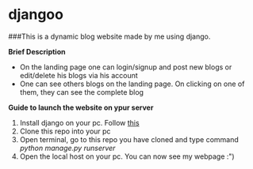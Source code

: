 # djangoo

###This is a dynamic blog website made by me using django.

**Brief Description**
- On the landing page one can login/signup and post new blogs or edit/delete his blogs via his account
- One can see others blogs on the landing page. On clicking on one of them, they can see the complete blog

**Guide to launch the website on ypur server**
1. Install django on your pc. Follow [this](https://docs.djangoproject.com/en/1.10/topics/install/)
2. Clone this repo into your pc
3. Open terminal, go to this repo you have cloned and type command *python manage.py runserver*
4. Open the local host on your pc. You can now see my webpage :")

